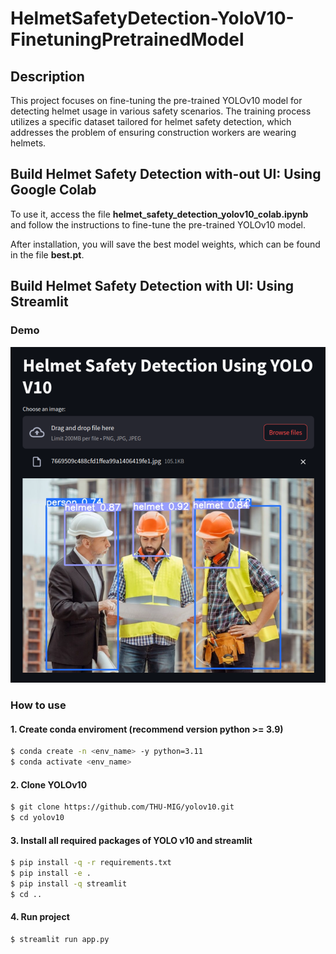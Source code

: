 # HelmetSafetyDetection-YoloV10-FinetuningPretrainedModel

## Description

This project focuses on fine-tuning the pre-trained YOLOv10 model for detecting helmet usage in various safety scenarios. The training process utilizes a specific dataset tailored for helmet safety detection, which addresses the problem of ensuring construction workers are wearing helmets.


## Build Helmet Safety Detection with-out UI: Using Google Colab

To use it, access the file **helmet_safety_detection_yolov10_colab.ipynb** and follow the instructions to fine-tune the pre-trained YOLOv10 model.

After installation, you will save the best model weights, which can be found in the file **best.pt**.

## Build Helmet Safety Detection with UI: Using Streamlit

### Demo

<div align="center">
  <img src="images/helmet_safety_detection_streamlit.png" alt="Project 01 Word Correction" width="650"/>
</div>

### How to use

#### 1. Create conda enviroment (recommend version python >= 3.9)

```bash
$ conda create -n <env_name> -y python=3.11
$ conda activate <env_name>
```

#### 2. Clone YOLOv10

```bash
$ git clone https://github.com/THU-MIG/yolov10.git
$ cd yolov10
```

#### 3. Install all required packages of YOLO v10 and streamlit 

```bash
$ pip install -q -r requirements.txt
$ pip install -e .
$ pip install -q streamlit
$ cd ..
```

#### 4. Run project 

```bash
$ streamlit run app.py
```


 